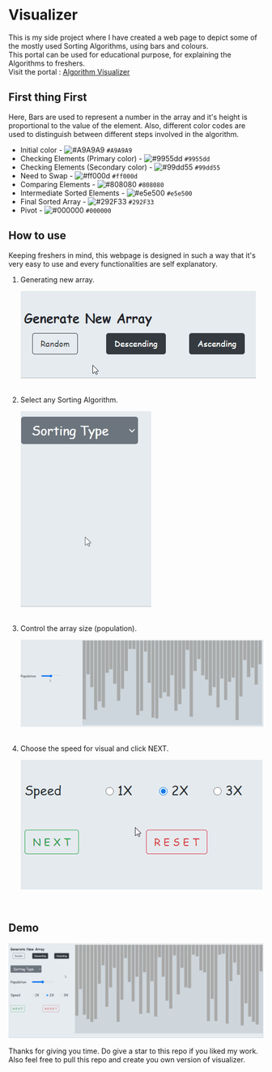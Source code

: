 # Visualizer
This is my side project where I have created a web page to depict some of the mostly used Sorting Algorithms, using bars and colours. </br> This portal can be used for educational purpose, for explaining the Algorithms to freshers. </br> Visit the portal : <a href="https://kmrsaket.github.io/Visualizer/">Algorithm Visualizer</a>

## First thing First
Here, Bars are used to represent a number in the array and it's height is proportional to the value of the element. Also, different color codes are used to distinguish between different steps involved in the algorithm.
* Initial color	- ![#A9A9A9](https://via.placeholder.com/20/A9A9A9/000000?text=+) `#A9A9A9`
* Checking Elements (Primary color)	- ![#9955dd](https://via.placeholder.com/20/9955dd/000000?text=+) `#9955dd`
* Checking Elements (Secondary color)	- ![#99dd55](https://via.placeholder.com/20/99dd55/000000?text=+) `#99dd55`
* Need to Swap	- ![#ff000d](https://via.placeholder.com/20/ff000d/000000?text=+) `#ff000d`
* Comparing Elements	- ![#808080](https://via.placeholder.com/20/808080/000000?text=+) `#808080`
* Intermediate Sorted Elements	- ![#e5e500](https://via.placeholder.com/20/e5e500/000000?text=+) `#e5e500`
* Final Sorted Array	- ![#292F33](https://via.placeholder.com/20/292F33/000000?text=+) `#292F33`
* Pivot	- ![#000000](https://via.placeholder.com/20/000000/000000?text=+) `#000000`

## How to use
Keeping freshers in mind, this webpage is designed in such a way that it's very easy to use and every functionalities are self explanatory.
<ol>
<li>Generating new array.

![Visualizer/public/tutorials/step1.gif](public/tutorials/step1.gif)</li>

<br />
<li>Select any Sorting Algorithm.

![Visualizer/public/tutorials/step2.gif](public/tutorials/step2.gif)</li>

<br />
<li>Control the array size (population).

![Visualizer/public/tutorials/step3.gif](public/tutorials/step3.gif)</li>

<br />
<li>Choose the speed for visual and click NEXT.

![Visualizer/public/tutorials/step4.gif](public/tutorials/step4.gif)</li>

<br />
</ol>

## Demo

![Visualizer/public/tutorials/demo.gif](public/tutorials/demo.gif)

Thanks for giving you time. Do give a star to this repo if you liked my work. Also feel free to pull this repo and create you own version of visualizer.
